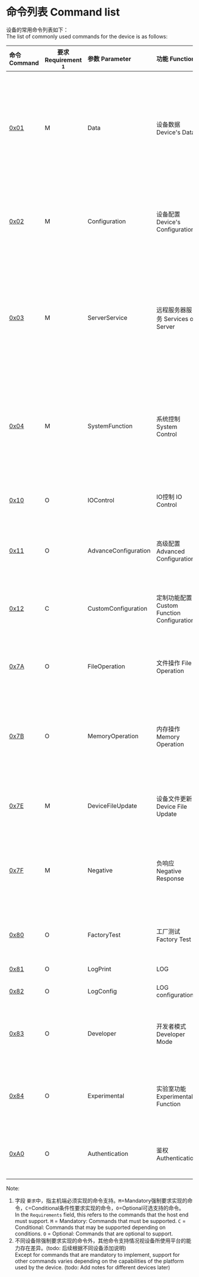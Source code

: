 # 命令列表 Command list


设备的常用命令列表如下： <br />The list of commonly used commands for the device is as follows:

| 命令  Command                            | 要求 Requirement <sup>1</sup> | 参数 Parameter                 | 功能 Function           | 说明  Description                                                     |
| :-------------------------------- | -------------------------- | :------------------- | :------------- | :--------------------------------------------------------- |
| [0x01](cmd-data.md)                  | M                          | Data                 | 设备数据 Device's Data      | 包含历史数据，定位、通话记录、计步等; 以及特定的数据类型。<br />Includes historical data, location, call logs, step counts, etc.; as well as specific data types. |
| [0x02](cmd-configuration.md)         | M                          | Configuration        | 设备配置 Device's Configuration       | 查询设备信息, 设备设备应用配置参数<br />Query device information, device application configuration parameters                         |
| [0x03](cmd-server-service.md)        | M                          | ServerService        | 远程服务器服务 Services of Server | 与远程服务器沟通获取服务内容, 心跳包、定位解码等<br />Communicate with remote servers to obtain service content, heartbeat packets, location decoding, etc.           |
| [0x04](cmd-system-function.md)       | M                          | SystemFunction       | 系统控制 System Control       | 设备系统级别的功能控制，重启、恢复出厂设置等<br />Device system-level function control, restart, restore factory settings, etc.               |
| [0x10](cmd-io-control.md)            | O                          | IOControl            | IO控制 IO Control         | 用于测试设置输入/输出功能。<br />Used to test input/output functions.                                |
| [0x11](cmd-advance-configuration.md) | O                          | AdvanceConfiguration | 高级配置 Advanced Configuration      | 提供更深度的设置参数配置 <br />Provide advanced configuration configuration.                                  |
| [0x12](cmd-custom-configuration.md)  | C                          | CustomConfiguration  | 定制功能配置 Custom Function Configuration      | 定制功能所使用到的配置参数<br />Configuration parameters used for custom functions                                 |
| [0x7A](cmd-file-operation.md)        | O                          | FileOperation        | 文件操作 File Operation       | 提供文件写入、查询功能<br />Provides file writing and query functions                                     |
| [0x7B](cmd-memory-operation.md)      | O                          | MemoryOperation      | 内存操作 Memory Operation       | 提供查询操作设备上的内存，仅调试使用<br />Provides query operations on device memory, for debugging use only.                       |
| [0x7E](cmd-device-file-update.md)    | M                          | DeviceFileUpdate     | 设备文件更新 Device File Update      | 提供带签名的文件更新功能<br />Provide a signed file update function                                   |
| [0x7F](cmd-negative.md)              | M                          | Negative             | 负响应 Negative Response        | 用于回复命令未执行原因<br />Used to respond to the reason why the command was not successfully executed.                                     |
| [0x80](cmd-factory-test.md)          | O                          | FactoryTest          | 工厂测试  Factory Test          | 用于工厂测试时的功能执行<br />Function execution for factory testing                                   |
| [0x81](cmd-log.md)                   | O                          | LogPrint             | LOG            | 日志输出<br /> log print                                                   |
| [0x82](cmd-log-config.md)            | O                          | LogConfig            | LOG configuration     | 日志配置<br /> log configuration                                                   |
| [0x83](cmd-developer.md)             | O                          | Developer            | 开发者模式 Developer Mode     | 用于开发人员调试测试模块使用<br />Used for developers to debug test modules. |
| [0x84](cmd-experimental.md)          | O                          | Experimental         | 实验室功能 Experimental Function     | 用于设置实验性质的功能配置<br />Function configuration for setting experimental properties |
| [0xA0](cmd-authentication.md)        | O                          | Authentication       | 鉴权 Authentication         | 用于提升命令使用权限 <br />Used to elevate command privileges                                       |


Note:

1. 字段 `要求`中，指主机端必须实现的命令支持。`M`=Mandatory强制要求实现的命令，`C`=Conditional条件性要求实现的命令，`O`=Optional可选支持的命令。<br />In the `Requirements` field, this refers to the commands that the host end must support. `M` = Mandatory: Commands that must be supported. `C` = Conditional: Commands that may be supported depending on conditions. `O` = Optional: Commands that are optional to support.
2. 不同设备除强制要求实现的命令外，其他命令支持情况视设备所使用平台的能力存在差异。(todo: 后续根据不同设备添加说明)<br />Except for commands that are mandatory to implement, support for other commands varies depending on the capabilities of the platform used by the device. (todo: Add notes for different devices later)
